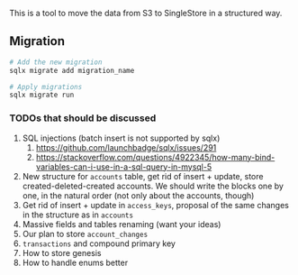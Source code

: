 This is a tool to move the data from S3 to SingleStore in a structured way.

## Migration

```bash
# Add the new migration
sqlx migrate add migration_name

# Apply migrations
sqlx migrate run
```


### TODOs that should be discussed

1. SQL injections (batch insert is not supported by sqlx)
   1. https://github.com/launchbadge/sqlx/issues/291
   2. https://stackoverflow.com/questions/4922345/how-many-bind-variables-can-i-use-in-a-sql-query-in-mysql-5
2. New structure for `accounts` table, get rid of insert + update, store created-deleted-created accounts. We should write the blocks one by one, in the natural order (not only about the accounts, though)
3. Get rid of insert + update in `access_keys`, proposal of the same changes in the structure as in `accounts`
4. Massive fields and tables renaming (want your ideas)
5. Our plan to store `account_changes`
6. `transactions` and compound primary key
7. How to store genesis
8. How to handle enums better
